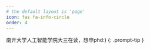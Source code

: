 ```yaml
---
# the default layout is 'page'
icon: fas fa-info-circle
order: 4
---
```


南开大学人工智能学院大三在读，想申phd:)
{: .prompt-tip }
